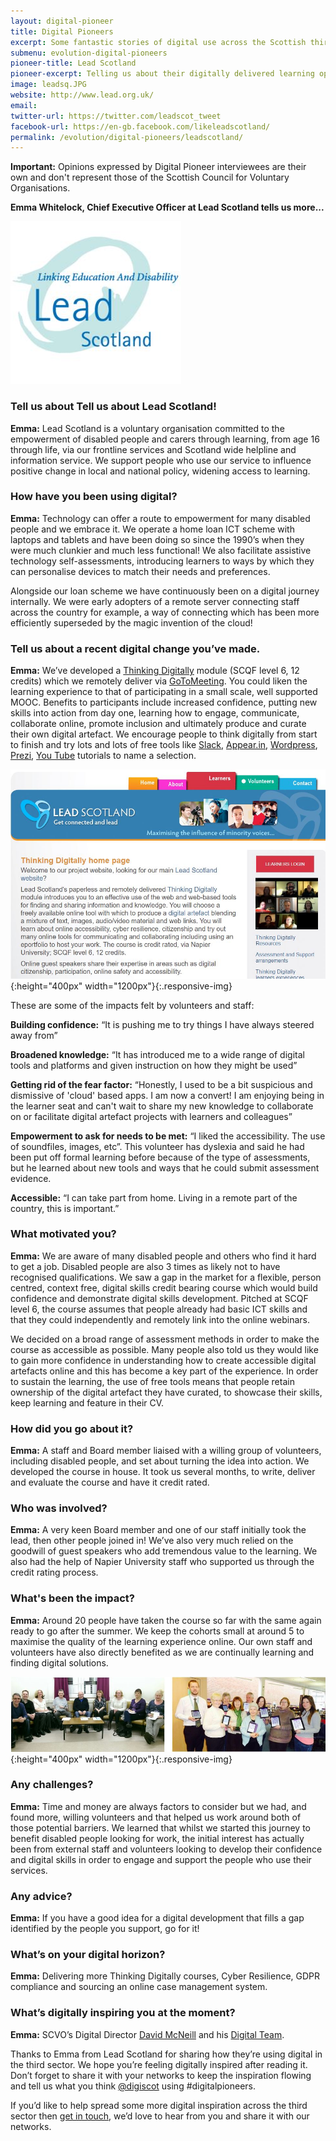 ```yaml
---
layout: digital-pioneer
title: Digital Pioneers
excerpt: Some fantastic stories of digital use across the Scottish third sector. Read on to be inspired.
submenu: evolution-digital-pioneers
pioneer-title: Lead Scotland
pioneer-excerpt: Telling us about their digitally delivered learning opportunities to help people into employment.
image: leadsq.JPG
website: http://www.lead.org.uk/
email:
twitter-url: https://twitter.com/leadscot_tweet
facebook-url: https://en-gb.facebook.com/likeleadscotland/
permalink: /evolution/digital-pioneers/leadscotland/
---
```

**Important:** Opinions expressed by Digital Pioneer interviewees are their own and don't represent those of the Scottish Council for Voluntary Organisations.

**Emma Whitelock, Chief Executive Officer at Lead Scotland tells us more...**

![Lead Scotland](/images/digital-pioneers/leadsq.JPG)

### Tell us about Tell us about Lead Scotland!

**Emma:** Lead Scotland is a voluntary organisation committed to the empowerment of disabled people and carers through learning, from age 16 through life, via our frontline services and Scotland wide helpline and information service.  We support people who use our service to influence positive change in local and national policy, widening access to learning. 

### How have you been using digital?

**Emma:** Technology can offer a route to empowerment for many disabled people and we embrace it. We operate a home loan ICT scheme with laptops and tablets and have been doing so since the 1990’s when they were much clunkier and much less functional! We also facilitate assistive technology self-assessments, introducing learners to ways by which they can personalise devices to match their needs and preferences.  

Alongside our loan scheme we have continuously been on a digital journey internally.  We were early adopters of a remote server connecting staff across the country for example, a way of connecting which has been more efficiently superseded by the magic invention of the cloud! 

### Tell us about a recent digital change you’ve made.

**Emma:** We’ve developed a <a target="_blank" href="http://www.getconnectedandlead.org.uk/show.php?contentid=160">Thinking Digitally</a> module (SCQF level 6, 12 credits) which we remotely deliver via <a target="_blank" href="http://resources.gotomeeting.co.uk/h/">GoToMeeting</a>. You could liken the learning experience to that of participating in a small scale, well supported MOOC. Benefits to participants include increased confidence, putting new skills into action from day one, learning how to engage, communicate, collaborate online, promote inclusion and ultimately produce and curate their own digital artefact.  We encourage people to think digitally from start to finish and try lots and lots of free tools like <a target="_blank" href="https://slack.com/">Slack</a>, <a target="_blank" href="https://appear.in/">Appear.in</a>, <a target="_blank" href="https://wordpress.com/">Wordpress</a>, <a target="_blank" href="https://prezi.com/">Prezi</a>, <a target="_blank" href="https://www.youtube.com/">You Tube</a> tutorials to name a selection.  

![Lead Scotland Thinking Digitally](/images/digital-pioneers/leadscotlandtd.JPG){:height="400px" width="1200px"}{:.responsive-img}

These are some of the impacts felt by volunteers and staff:

**Building confidence:** “It is pushing me to try things I have always steered away from”

**Broadened knowledge:** “It has introduced me to a wide range of digital tools and platforms and given instruction on how they might be used”

**Getting rid of the fear factor:** “Honestly, I used to be a bit suspicious and dismissive of 'cloud' based apps. I am now a convert! I am enjoying being in the learner seat and can't wait to share my new knowledge to collaborate on or facilitate digital artefact projects with learners and colleagues”

**Empowerment to ask for needs to be met:** “I liked the accessibility. The use of soundfiles, images, etc”. This volunteer has dyslexia and said he had been put off formal learning before because of the type of assessments, but he learned about new tools and ways that he could submit assessment evidence.

**Accessible:** “I can take part from home. Living in a remote part of the country, this is important.”

### What motivated you?

**Emma:** We are aware of many disabled people and others who find it hard to get a job.  Disabled people are also 3 times as likely not to have recognised qualifications. We saw a gap in the market for a flexible, person centred, context free, digital skills credit bearing course which would build confidence and demonstrate digital skills development.  Pitched at SCQF level 6, the course assumes that people already had basic ICT skills and that they could independently and remotely link into the online webinars.  

We decided on a broad range of assessment methods in order to make the course as accessible as possible. Many people also told us they would like to gain more confidence in understanding how to create accessible digital artefacts online and this has become a key part of the experience. In order to sustain the learning, the use of free tools means that people retain ownership of the digital artefact they have curated, to showcase their skills, keep learning and feature in their CV. 

### How did you go about it?

**Emma:** A staff and Board member liaised with a willing group of volunteers, including disabled people, and set about turning the idea into action.  We developed the course in house.  It took us several months, to write, deliver and evaluate the course and have it credit rated.

### Who was involved?

**Emma:** A very keen Board member and one of our staff initially took the lead, then other people joined in!  We’ve also very much relied on the goodwill of guest speakers who add tremendous value to the learning. We also had the help of Napier University staff who supported us through the credit rating process. 

### What's been the impact?

**Emma:** Around 20 people have taken the course so far with the same again ready to go after the summer.  We keep the cohorts small at around 5 to maximise the quality of the learning experience online.  Our own staff and volunteers have also directly benefited as we are continually learning and finding digital solutions. 

![Lead Scotland](/images/digital-pioneers/lspictures.JPG){:height="400px" width="1200px"}{:.responsive-img}

### Any challenges?

**Emma:** Time and money are always factors to consider but we had, and found more, willing volunteers and that helped us work around both of those potential barriers.  We learned that whilst we started this journey to benefit disabled people looking for work, the initial interest has actually been from external staff and volunteers looking to develop their confidence and digital skills in order to engage and support the people who use their services. 

### Any advice?

**Emma:** If you have a good idea for a digital development that fills a gap identified by the people you support, go for it! 

### What’s on your digital horizon?

**Emma:** Delivering more Thinking Digitally courses, Cyber Resilience, GDPR compliance and sourcing an online case management system.

### What’s digitally inspiring you at the moment?

**Emma:** SCVO’s Digital Director <a target="_blank" href="https://twitter.com/david_mcneill">David McNeill</a> and his <a target="_blank" href="https://digital.scvo.org.uk/about/">Digital Team</a>. 

Thanks to Emma from Lead Scotland for sharing how they’re using digital in the third sector.  We hope you’re feeling digitally inspired after reading it.  Don’t forget to share it with your networks to keep the inspiration flowing and tell us what you think <a href="https://twitter.com/digiscot?ref_src=twsrc%5Egoogle%7Ctwcamp%5Eserp%7Ctwgr%5Eauthor" target="_blank">@digiscot</a> using #digitalpioneers.

If you’d like to help spread some more digital inspiration across the third sector then <a href="mailto:onedigital@scvo.org.uk">get in touch</a>, we’d love to hear from you and share it with our networks.


